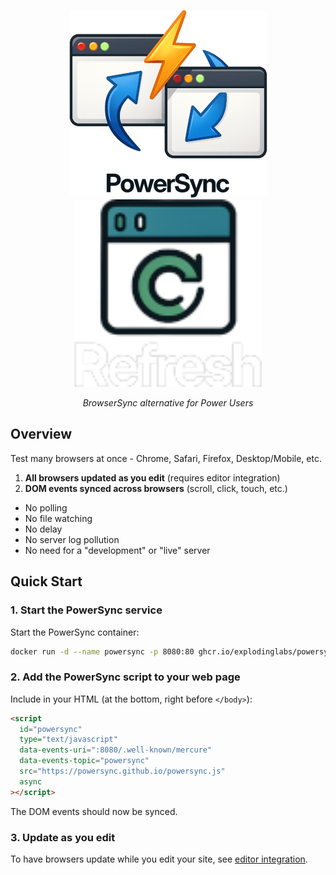 <p align="center">
  <img alt="Logo" height="300" src="https://github.com/explodinglabs/powersync/blob/main/.images/logo-light.png?raw=true#gh-light-mode-only" />
  <img alt="Logo" height="300" src="https://github.com/explodinglabs/powersync/blob/main/.images/logo-dark.png?raw=true#gh-dark-mode-only" />
</p>

<p align="center">
  <i>BrowserSync alternative for Power Users</i>
</p>

## Overview

Test many browsers at once - Chrome, Safari, Firefox, Desktop/Mobile, etc.

1. **All browsers updated as you edit** (requires editor integration)
2. **DOM events synced across browsers** (scroll, click, touch, etc.)

- No polling
- No file watching
- No delay
- No server log pollution
- No need for a "development" or "live" server

## Quick Start

### 1. Start the PowerSync service

Start the PowerSync container:

```sh
docker run -d --name powersync -p 8080:80 ghcr.io/explodinglabs/powersync
```

### 2. Add the PowerSync script to your web page

Include in your HTML (at the bottom, right before `</body>`):

```html
<script
  id="powersync"
  type="text/javascript"
  data-events-uri=":8080/.well-known/mercure"
  data-events-topic="powersync"
  src="https://powersync.github.io/powersync.js"
  async
></script>
```

The DOM events should now be synced.

### 3. Update as you edit

To have browsers update while you edit your site, see [editor integration]().
